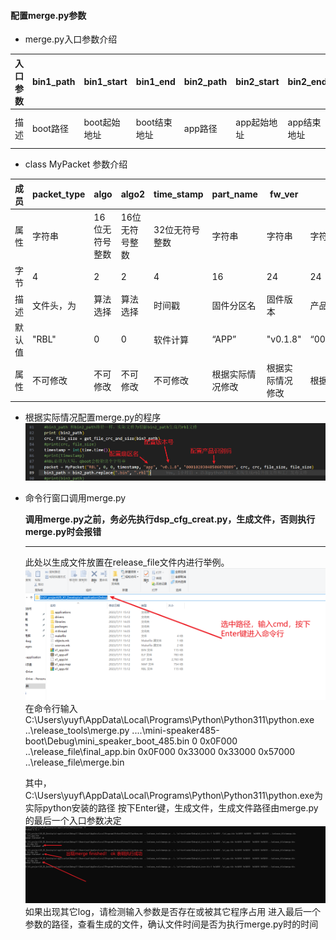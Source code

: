 #### 配置merge.py参数

* merge.py入口参数介绍

| 入口参数 | bin1_path | bin1_start   | bin1_end     | bin2_path | bin2_start  | bin2_end    | bin3_path               | bin3_start       | bin3_end         | output_path          |
| -------- | --------- | ------------ | ------------ | --------- | ----------- | ----------- | ----------------------- | ---------------- | ---------------- | -------------------- |
| 描述     | boot路径  | boot起始地址 | boot结束地址 | app路径   | app起始地址 | app结束地址 | 无效，实际为output_path | 出厂固件起始地址 | 出厂固件结束地址 | 输出工厂发布文件路径 |

* class MyPacket 参数介绍

| 成员   | packet_type | algo           | algo2          | time_stamp     | part_name        | fw_ver           | prog_code              | pkg_crc        | raw_crc        | raw_size       | pkg_size       | hdr_crc        |
| ------ | ----------- | -------------- | -------------- | -------------- | ---------------- | ---------------- | ---------------------- | -------------- | -------------- | -------------- | -------------- | -------------- |
| 属性   | 字符串      | 16位无符号整数 | 16位无符号整数 | 32位无符号整数 | 字符串           | 字符串           | 字符串                 | 32位无符号整数 | 32位无符号整数 | 32位无符号整数 | 32位无符号整数 | 32位无符号整数 |
| 字节   | 4           | 2              | 2              | 4              | 16               | 24               | 24                     | 4              | 4              | 4              | 4              | 4              |
| 描述   | 文件头，为  | 算法选择       | 算法选择       | 时间戳         | 固件分区名       | 固件版本         | 产品识别码             | 固件CRC        | 打包CRC        | 打包尺寸       | 固件尺寸       | 包头CRC        |
| 默认值 | "RBL"       | 0              | 0              | 软件计算       | “APP”            | "v0.1.8"         | “00010203040506070809” | 软件计算       | 软件计算       | 软件计算       | 软件计算       | 软件计算       |
| 属性   | 不可修改    | 不可修改       | 不可修改       | 不可修改       | 根据实际情况修改 | 根据实际情况修改 | 根据实际情况修改       | 不可修改       | 不可修改       | 不可修改       | 不可修改       | 不可修改       |

* 根据实际情况配置merge.py的程序
  ![merge.py配置](./assets/merge_py_cfg.png)

* 命令行窗口调用merge.py

  **调用merge.py之前，务必先执行dsp_cfg_creat.py，生成文件，否则执行merge.py时会报错**

  ****

  此处以生成文件放置在release_file文件内进行举例。
  ![进入app工程Debug目录](./assets/exec_merge_py.png)
  在命令行输入C:\Users\yuyf\AppData\Local\Programs\Python\Python311\python.exe  ..\release_tools\merge.py ..\..\mini-speaker485-boot\Debug\mini_speaker_boot_485.bin 0 0x0F000 ..\release_file\final_app.bin 0x0F000 0x33000  0x33000 0x57000 ..\release_file\merge.bin

  其中，C:\Users\yuyf\AppData\Local\Programs\Python\Python311\python.exe为实际python安装的路径
  按下Enter键，生成文件，生成文件路径由merge.py的最后一个入口参数决定
  ![执行成功](./assets/merge_ok.png)
  如果出现其它log，请检测输入参数是否存在或被其它程序占用
  进入最后一个参数的路径，查看生成的文件，确认文件时间是否为执行merge.py时的时间 